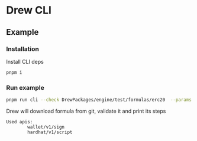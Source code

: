 # Drew CLI

## Example

### Installation
Install CLI deps

```sh
pnpm i
```

### Run example

```sh
pnpm run cli --check DrewPackages/engine/test/formulas/erc20  --params "{\"name\": \"Test Token\", \"symbol\": \"TT\", \"totalSupply\": 100000000000000 }"
```

Drew will download formula from git, validate it and print its steps

```
Used apis:
        wallet/v1/sign
        hardhat/v1/script
```

